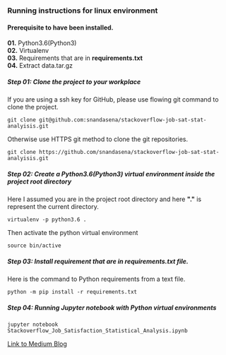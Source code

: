 ### Running instructions for linux environment
#### Prerequisite to have been installed.
**01.** Python3.6(Python3)  
**02.** Virtualenv  
**03.** Requirements that are in **requirements.txt**  
**04.** Extract data.tar.gz 

##### Step 01: Clone the project to your workplace
If you are using a ssh key for GitHub, please use flowing git command to clone the project.
```
git clone git@github.com:snandasena/stackoverflow-job-sat-stat-analyisis.git
``` 
Otherwise use HTTPS git method to clone the git repositories.  
```
git clone https://github.com/snandasena/stackoverflow-job-sat-stat-analyisis.git
```  
##### Step 02: Create a Python3.6(Python3) virtual environment inside the project root directory
Here I assumed you are in the project root directory and here **"."** is represent the current directory.  
```
virtualenv -p python3.6 .
``` 
Then activate the python virtual environment
```
source bin/active
```
##### Step 03: Install requirement that are in **requirements.txt** file.
Here is the command to Python requirements from a text file.
```
python -m pip install -r requirements.txt
```
##### Step 04: Running Jupyter notebook with Python virtual environments
```
jupyter notebook Stackoverflow_Job_Satisfaction_Statistical_Analysis.ipynb
```

[Link to Medium Blog](https://medium.com/@sajithnandasena/how-to-keep-employees-happy-in-the-it-industry-dda54249dbcc)
